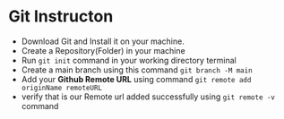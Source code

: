 # Git Instructon

- Download Git and Install it on your machine.
- Create a Repository(Folder) in your machine
- Run `git init` command in your working directory terminal
- Create a main branch using this command `git branch -M main`
- Add your **Github Remote URL** using command `git remote add originName remoteURL`
- verify that is our Remote url added successfully using `git remote -v` command
